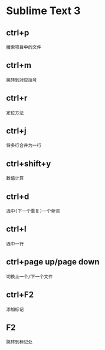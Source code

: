 # Sublime Text 3
## ctrl+p
    搜索项目中的文件
## ctrl+m
    跳转到对应括号
## ctrl+r
    定位方法
## ctrl+j
    将多行合并为一行
## ctrl+shift+y
    数值计算
## ctrl+d
    选中(下一个重复)一个单词
## ctrl+l
    选中一行
## ctrl+page up/page down
    切换上一个/下一个文件
## ctrl+F2
    添加标记
## F2
    跳转到标记处